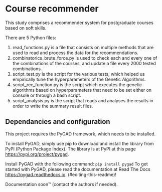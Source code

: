 # Course recommender


This study comprises a recommender system for postgraduate courses based on soft skills.

There are 5 Python files:


1. read_functions.py is a file that consists on multiple methods that are used to read and process the data for the recommendations.
2. combinatorics_brute_force.py is used to check each and every one of the combinations of the courses, and update a file every 2000 tested combinations.
2. script_test.py is the script for the various tests, which helped us empirically tune the hyperparameters of the Genetic Algorithms.
3. script_rec_function.py is the script which executes the genetic algorithms based on hyperparameters that need to be set either on console or through a bash script.
4. script_analysis.py is the script that reads and analyses the results in order to write the summary result files.


## Dependancies and configuration

This project requires the PyGAD framework, which needs to be installed.

To install PyGAD, simply use pip to download and install the library from PyPI (Python Package Index). The library is at PyPI at this page https://pypi.org/project/pygad.

Install PyGAD with the following command:
`pip install pygad`
To get started with PyGAD, please read the documentation at Read The Docs https://pygad.readthedocs.io.
(#editing-this-readme)!

Documentation soon™ (contact the authors if needed).